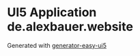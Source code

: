 # UI5 Application de.alexbauer.website

Generated with [generator-easy-ui5](https://github.com/SAP/generator-easy-ui5)
